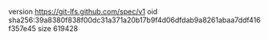 version https://git-lfs.github.com/spec/v1
oid sha256:39a8380f838f00dc31a371a20b17b9f4d06dfdab9a8261abaa7ddf416f357e45
size 619428
